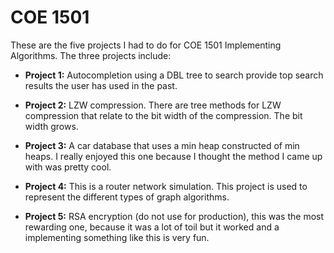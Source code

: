 # COE 1501

These are the five projects I had to do for COE 1501 Implementing Algorithms. The three projects include:

* **Project 1:** Autocompletion using a DBL tree to search provide top search results the user has used in the past.

* **Project 2:** LZW compression. There are tree methods for LZW compression that relate to the bit width of the compression. The bit width grows.

* **Project 3:** A car database that uses a min heap constructed of min heaps. I really enjoyed this one because I thought the method I came up with was pretty cool.

* **Project 4:** This is a router network simulation. This project is used to represent the different types of graph algorithms.

* **Project 5:** RSA encryption (do not use for production), this was the most rewarding one, because it was a lot of toil but it worked and a implementing something like this is very fun.
